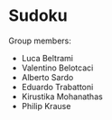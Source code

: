 # Sudoku

Group members:
- Luca Beltrami
- Valentino Belotcaci
- Alberto Sardo
- Eduardo Trabattoni
- Kirustika Mohanathas
- Philip Krause
